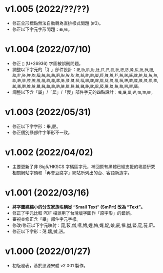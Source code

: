 v1.005 (2022/??/??)
====
- 修正全形標點無法自動轉為直排樣式問題 (#3)。 
- 修正以下字元字形問題：`彝`,`㰘`。

v1.004 (2022/07/10)
====
- 修正 `𦤶` (U+26936) 字圖被誤刪問題。 
- 調整以下字元的「⺼」部件設計：`淝`,`肋`,`肌`,`肘`,`肚`,`肛`,`肝`,`股`,`肢`,`肥`,`肪`,`肫`,`肱`,`肶`,`肺`,`胆`,`胎`,`胖`,`胚`,`胛`,`胞`,`胭`,`胰`,`胱`,`胳`,`胴`,`胸`,`胺`,`脂`,`脆`,`脈`,`脖`,`脘`,`脚`,`脛`,`脧`,`脫`,`脬`,`脯`,`脱`,`脹`,`脾`,`腆`,`腊`,`腋`,`腌`,`腍`,`腑`,`腓`,`腔`,`腕`,`腥`,`腦`,`腩`,`腫`,`腮`,`腯`,`腰`,`腱`,`腳`,`腷`,`腸`,`腹`,`腺`,`腽`,`腿`,`膀`,`膃`,`膈`,`膊`,`膍`,`膛`,`膜`,`膝`,`膠`,`膨`,`膩`,`膳`,`膶`,`膽`,`膾`,`膿`,`臃`,`臆`,`臉`,`臍`,`臏`,`臘`,`臙`,`臚`,`臟`,`㬹`,`䏙`,`胶`,`𦜖`,`𦟌`,`膪`,`脇`,`脗`,`脷`,`腭`,`腼`。
- 調整以下含「屬」/「犀」/「褱」部件字元的四點設計：`囑`,`屬`,`犀`,`遲`,`懷`,`壞`,`櫰`。
 
v1.003 (2022/05/31)
====
- 修正以下字字形：畢,骾。
- 修正個別聶部件字筆形不一致。

v1.002 (2022/04/02)
====
- 主要更新了非 Big5/HKSCS 字碼區字元，補回原有黑體已經支援的粵語研究相關網站字頭和「再會豆腐字」網站所列出的台、客語新造字。

v1.001 (2022/03/16)
====
- **將字圖經縮小的分支家族名稱從 “Small Text” (SmPrt) 改為 “Text”。**
- 修正了字元比較 PDF 檔誤用了台灣版字圖作「原字形」的錯誤。
- 審視並修正含「畢」部件字元字樣。
- 修改/修正以下字元映射：䔶,䔻,僧,嚆,娉,娌,娒,娓,娖,娘,屍,犦,盥,硻,蓯,蓰,蓱。
- 修正以下字形：䔽,嬬,搣,淓。

v1.000 (2022/01/27)
====
- 初版發表，基於思源宋體 v2.001 製作。